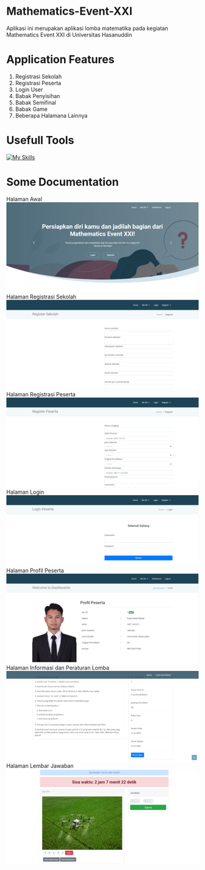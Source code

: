 # Mathematics-Event-XXI

Aplikasi ini merupakan aplikasi lomba matematika pada kegiatan Mathematics Event XXI di Universitas Hasanuddin

# Application Features
1. Registrasi Sekolah
2. Registrasi Peserta
3. Login User
4. Babak Penyisihan
5. Babak Semifinal
6. Babak Game
7. Beberapa Halamana Lainnya

# Usefull Tools
[![My Skills](https://skillicons.dev/icons?i=python,js,django,html,css,mysql)](https://skillicons.dev)

# Some Documentation
Halaman Awal
![alt text](https://github.com/FuadHamdiBahar/Mathematics-Event-XXI/blob/main/screenshoots/dashboard.png)
Halaman Registrasi Sekolah
![alt text](https://github.com/FuadHamdiBahar/Mathematics-Event-XXI/blob/main/screenshoots/Registrasi%20Sekolah.png)
Halaman Registrasi Peserta
![alt text](https://github.com/FuadHamdiBahar/Mathematics-Event-XXI/blob/main/screenshoots/Registrasi%20Peserta.png)
Halaman Login
![alt text](https://github.com/FuadHamdiBahar/Mathematics-Event-XXI/blob/main/screenshoots/Halaman%20Login.png)
Halaman Profil Peserta
![alt text](https://github.com/FuadHamdiBahar/Mathematics-Event-XXI/blob/main/screenshoots/Halaman%20Profil%20Peserta.png)
Halaman Informasi dan Peraturan Lomba
![alt text](https://github.com/FuadHamdiBahar/Mathematics-Event-XXI/blob/main/screenshoots/Halaman%20Informasi%20dan%20Peraturan%20Lomba.png)
Halaman Lembar Jawaban
![alt text](https://github.com/FuadHamdiBahar/Mathematics-Event-XXI/blob/main/screenshoots/Halaman%20Lembar%20Jawaban.png)
